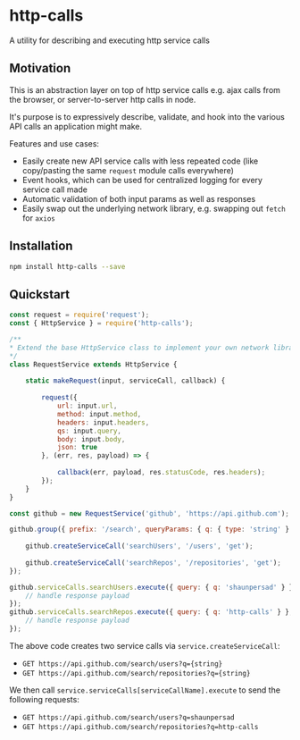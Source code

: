 # http-calls
A utility for describing and executing http service calls

## Motivation
This is an abstraction layer on top of http service calls e.g. ajax calls from the browser, or server-to-server http calls in node.

It's purpose is to expressively describe, validate, and hook into the various API calls an application might make.

Features and use cases:
- Easily create new API service calls with less repeated code (like copy/pasting the same `request` module calls everywhere)
- Event hooks, which can be used for centralized logging for every service call made
- Automatic validation of both input params as well as responses
- Easily swap out the underlying network library, e.g. swapping out `fetch` for `axios`

## Installation
```bash
npm install http-calls --save
```

## Quickstart
```js
const request = require('request');
const { HttpService } = require('http-calls');

/**
* Extend the base HttpService class to implement your own network library layer.
*/
class RequestService extends HttpService {
    
    static makeRequest(input, serviceCall, callback) {
        
        request({
            url: input.url,
            method: input.method,
            headers: input.headers,
            qs: input.query,
            body: input.body,
            json: true
        }, (err, res, payload) => {
            
            callback(err, payload, res.statusCode, res.headers);
        });
    }
}

const github = new RequestService('github', 'https://api.github.com');

github.group({ prefix: '/search', queryParams: { q: { type: 'string' } } }, (github) => {
   
    github.createServiceCall('searchUsers', '/users', 'get');
    
    github.createServiceCall('searchRepos', '/repositories', 'get');
});

github.serviceCalls.searchUsers.execute({ query: { q: 'shaunpersad' } }, (err, payload) => {
    // handle response payload
});
github.serviceCalls.searchRepos.execute({ query: { q: 'http-calls' } }, (err, payload) => {
    // handle response payload
});
```
The above code creates two service calls via `service.createServiceCall`:
- `GET https://api.github.com/search/users?q={string}`
- `GET https://api.github.com/search/repositories?q={string}`

We then call `service.serviceCalls[serviceCallName].execute` to send the following requests:
- `GET https://api.github.com/search/users?q=shaunpersad`
- `GET https://api.github.com/search/repositories?q=http-calls`

